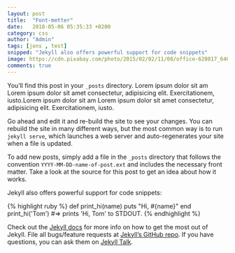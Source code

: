 ```yaml
---
layout: post
title:  "Font-metter"
date:   2018-05-06 05:35:33 +0200
category: css
author: "Admin"
tags: [jons , test]
snipped: "Jekyll also offers powerful support for code snippets"
image: https://cdn.pixabay.com/photo/2015/02/02/11/08/office-620817_640.jpg
comments: true
---
```

You’ll find this post in your `_posts` directory. Lorem ipsum dolor sit am Lorem ipsum dolor sit amet consectetur, adipisicing elit. Exercitationem, iusto.Lorem ipsum dolor sit am Lorem ipsum dolor sit amet consectetur, adipisicing elit. Exercitationem, iusto.

 Go ahead and edit it and re-build the site to see your changes. You can rebuild the site in many different ways, but the most common way is to run `jekyll serve`, which launches a web server and auto-regenerates your site when a file is updated.

To add new posts, simply add a file in the `_posts` directory that follows the convention `YYYY-MM-DD-name-of-post.ext` and includes the necessary front matter. Take a look at the source for this post to get an idea about how it works.

Jekyll also offers powerful support for code snippets:

{% highlight ruby %}
def print_hi(name)
  puts "Hi, #{name}"
end
print_hi('Tom')
#=> prints 'Hi, Tom' to STDOUT.
{% endhighlight %}

Check out the [Jekyll docs][jekyll-docs] for more info on how to get the most out of Jekyll. File all bugs/feature requests at [Jekyll’s GitHub repo][jekyll-gh]. If you have questions, you can ask them on [Jekyll Talk][jekyll-talk].

[jekyll-docs]: https://jekyllrb.com/docs/home
[jekyll-gh]:   https://github.com/jekyll/jekyll
[jekyll-talk]: https://talk.jekyllrb.com/

